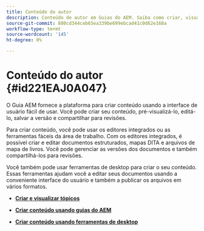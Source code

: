 ```yaml
---
title: Conteúdo do autor
description: Conteúdo de autor em Guias do AEM. Saiba como criar, visualizar, editar, salvar a versão do seu documento e compartilhar para revisões.
source-git-commit: 880cd344ceb65ea339be699ebcad41c0d62e168a
workflow-type: tm+mt
source-wordcount: '145'
ht-degree: 0%

---
```


# Conteúdo do autor {#id221EAJ0A047}

O Guia AEM fornece a plataforma para criar conteúdo usando a interface de usuário fácil de usar. Você pode criar seu conteúdo, pré-visualizá-lo, editá-lo, salvar a versão e compartilhar para revisões.

Para criar conteúdo, você pode usar os editores integrados ou as ferramentas fáceis da área de trabalho. Com os editores integrados, é possível criar e editar documentos estruturados, mapas DITA e arquivos de mapa de livros. Você pode gerenciar as versões dos documentos e também compartilhá-los para revisões.

Você também pode usar ferramentas de desktop para criar o seu conteúdo. Essas ferramentas ajudam você a editar seus documentos usando a conveniente interface do usuário e também a publicar os arquivos em vários formatos.

- **[Criar e visualizar tópicos](create-preview-topics.md)**

- **[Criar conteúdo usando guias do AEM](authoring-content-xml-doc.md)**

- **[Criar conteúdo usando ferramentas de desktop](author-desktop-tools.md)**

